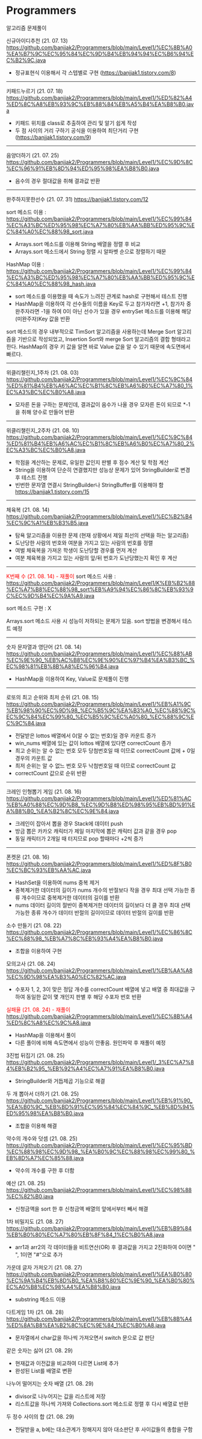 # Programmers
알고리즘 문제풀이

신규아이디추천 (21. 07. 13)
https://github.com/banjjak2/Programmers/blob/main/Level1/%EC%8B%A0%EA%B7%9C%EC%95%84%EC%9D%B4%EB%94%94%EC%B6%94%EC%B2%9C.java
  - 정규표현식 이용해서 각 스텝별로 구현
    (https://banjjak1.tistory.com/8)

------------------------------------------------------------------------------------------

키패드누르기 (21. 07. 18)
https://github.com/banjjak2/Programmers/blob/main/Level1/%ED%82%A4%ED%8C%A8%EB%93%9C%EB%88%84%EB%A5%B4%EA%B8%B0.java
  - 키패드 위치를 class로 추출하여 관리 및 알기 쉽게 작성
  - 두 점 사이의 거리 구하기 공식을 이용하여 최단거리 구현
    (https://banjjak1.tistory.com/9)

------------------------------------------------------------------------------------------

음양더하기 (21. 07. 25)
https://github.com/banjjak2/Programmers/blob/main/Level1/%EC%9D%8C%EC%96%91%EB%8D%94%ED%95%98%EA%B8%B0.java
  - 음수의 경우 절대값을 취해 결과값 반환

------------------------------------------------------------------------------------------

완주하지못한선수 (21. 07. 31)
https://banjjak1.tistory.com/12

sort 메소드 이용 : https://github.com/banjjak2/Programmers/blob/main/Level1/%EC%99%84%EC%A3%BC%ED%95%98%EC%A7%80%EB%AA%BB%ED%95%9C%EC%84%A0%EC%88%98_sort.java
  - Arrays.sort 메소드를 이용해 String 배열을 정렬 후 비교
  - Arrays.sort 메소드에서 String 정렬 시 알파벳 순으로 정렬하기 때문


HashMap 이용 : https://github.com/banjjak2/Programmers/blob/main/Level1/%EC%99%84%EC%A3%BC%ED%95%98%EC%A7%80%EB%AA%BB%ED%95%9C%EC%84%A0%EC%88%98_hash.java
  - sort 메소드를 이용했을 때 속도가 느려진 관계로 hash로 구현해서 테스트 진행
  - HashMap을 이용하여 각 선수들의 이름을 Key로 두고 참가자라면 +1, 참가자 중 완주자라면 -1을 하여
    0이 아닌 선수가 있을 경우 entrySet 메소드를 이용해 해당 (미완주자)Key 값을 반환

sort 메소드의 경우 내부적으로 TimSort 알고리즘을 사용하는데 Merge Sort 알고리즘을 기반으로 작성되었고, 
Insertion Sort와 merge Sort 알고리즘의 결합 형태라고 한다.
HashMap의 경우 키 값을 알면 바로 Value 값을 알 수 있기 때문에 속도면에서 빠르다.

------------------------------------------------------------------------------------------

위클리챌린지_1주차 (21. 08. 03)
https://github.com/banjjak2/Programmers/blob/main/Level1/%EC%9C%84%ED%81%B4%EB%A6%AC%EC%B1%8C%EB%A6%B0%EC%A7%80_1%EC%A3%BC%EC%B0%A8.java
  - 모자른 돈을 구하는 문제인데, 결과값이 음수가 나올 경우 모자른 돈이 되므로 *-1 을 취해 양수로 만들어 반환

------------------------------------------------------------------------------------------

위클리챌린지_2주차 (21. 08. 10)
https://github.com/banjjak2/Programmers/blob/main/Level1/%EC%9C%84%ED%81%B4%EB%A6%AC%EC%B1%8C%EB%A6%B0%EC%A7%80_2%EC%A3%BC%EC%B0%A8.java
  - 학점을 계산하는 문제로, 유일한 값인지 판별 후 점수 계산 및 학점 계산
  - String을 이용하여 단순히 연결했지만 성능상 문제가 있어 StringBuilder로 변경 후 테스트 진행
  - 빈번한 문자열 연결시 StringBuilder나 StringBuffer를 이용해야 함
  https://banjjak1.tistory.com/15

------------------------------------------------------------------------------------------

체육복 (21. 08. 14)
https://github.com/banjjak2/Programmers/blob/main/Level1/%EC%B2%B4%EC%9C%A1%EB%B3%B5.java
  - 탐욕 알고리즘을 이용한 문제 (현재 상황에서 제일 최선의 선택을 하는 알고리즘)
  - 도난당한 사람의 번호와 여분을 가지고 있는 사람의 번호를 정렬
  - 여벌 체육복을 가져온 학생이 도난당할 경우를 먼저 계산
  - 여분 체육복을 가지고 있는 사람의 앞/뒤 번호가 도난당했는지 확인 후 계산

------------------------------------------------------------------------------------------

<span style="color:red">K번째 수 (21. 08. 14) - 재풀이</span>
sort 메소드 사용 : https://github.com/banjjak2/Programmers/blob/main/Level1/K%EB%B2%88%EC%A7%B8%EC%88%98_sort%EB%A9%94%EC%86%8C%EB%93%9C%EC%9D%B4%EC%9A%A9.java

sort 메소드 구현 : X

Arrays.sort 메소드 사용 시 성능이 저하되는 문제가 있음. sort 방법을 변경해서 테스트 예정

------------------------------------------------------------------------------------------

숫자 문자열과 영단어 (21. 08. 14)
https://github.com/banjjak2/Programmers/blob/main/Level1/%EC%88%AB%EC%9E%90_%EB%AC%B8%EC%9E%90%EC%97%B4%EA%B3%BC_%EC%98%81%EB%8B%A8%EC%96%B4.java
  - HashMap을 이용하여 Key, Value로 문제풀이 진행

------------------------------------------------------------------------------------------

로또의 최고 순위와 최저 순위 (21. 08. 15)
https://github.com/banjjak2/Programmers/blob/main/Level1/%EB%A1%9C%EB%98%90%EC%9D%98_%EC%B5%9C%EA%B3%A0_%EC%88%9C%EC%9C%84%EC%99%80_%EC%B5%9C%EC%A0%80_%EC%88%9C%EC%9C%84.java
  - 전달받은 lottos 배열에서 0(알 수 없는 번호)일 경우 카운트 증가
  - win_nums 배열에 있는 값이 lottos 배열에 있다면 correctCount 증가
  - 최고 순위는 알 수 없는 번호 모두 당첨번호일 때 이므로 correctCount 값에 + 0일 경우의 카운트 값
  - 최저 순위는 알 수 없느 번호 모두 낙첨번호일 때 이므로 correctCount 값
  - correctCount 값으로 순위 반환

------------------------------------------------------------------------------------------

크레인 인형뽑기 게임 (21. 08. 16)
https://github.com/banjjak2/Programmers/blob/main/Level1/%ED%81%AC%EB%A0%88%EC%9D%B8_%EC%9D%B8%ED%98%95%EB%BD%91%EA%B8%B0_%EA%B2%8C%EC%9E%84.java
  - 크레인이 잡아서 뽑을 경우 Stack에 데이터 push
  - 방금 뽑은 카카오 캐릭터가 제일 마지막에 뽑은 캐릭터 값과 같을 경우 pop
  - 동일 캐릭터가 2개일 때 터지므로 pop 할때마다 +2씩 증가

------------------------------------------------------------------------------------------

폰켓몬 (21. 08. 16)
https://github.com/banjjak2/Programmers/blob/main/Level1/%ED%8F%B0%EC%BC%93%EB%AA%AC.java
  - HashSet을 이용하여 nums 중복 제거
  - 중복제거한 데이터의 길이가 nums 개수의 반절보다 작을 경우 최대 선택 가능한 종류 개수이므로
    중복제거한 데이터의 길이를 반환
  - nums 데이터 길이의 절반이 중복제거한 데이터의 길이보다 더 클 경우 최대 선택 가능한 종류 개수가 데이터 반절의 길이이므로
    데이터 반절의 길이를 반환

소수 만들기 (21. 08. 22)
https://github.com/banjjak2/Programmers/blob/main/Level1/%EC%86%8C%EC%88%98_%EB%A7%8C%EB%93%A4%EA%B8%B0.java
  - 조합을 이용하여 구현

모의고사 (21. 08. 24)
https://github.com/banjjak2/Programmers/blob/main/Level1/%EB%AA%A8%EC%9D%98%EA%B3%A0%EC%82%AC.java
  - 수포자 1, 2, 3이 맞은 정답 개수를 correctCount 배열에 넣고 배열 중 최대값을 구하여 동일한 값이 몇 개인지 판별 후 해당 수포자 번호 반환

<span style="color:red">실패율 (21. 08. 24) - 재풀이</span>
https://github.com/banjjak2/Programmers/blob/main/Level1/%EC%8B%A4%ED%8C%A8%EC%9C%A8.java
  - HashMap을 이용해서 풀이
  - 다른 풀이에 비해 속도면에서 성능이 안좋음. 원인파악 후 재풀이 예정

3진법 뒤집기 (21. 08. 25)
https://github.com/banjjak2/Programmers/blob/main/Level1/_3%EC%A7%84%EB%B2%95_%EB%92%A4%EC%A7%91%EA%B8%B0.java
  - StringBuilder와 거듭제곱 기능으로 해결

두 개 뽑아서 더하기 (21. 08. 25)
https://github.com/banjjak2/Programmers/blob/main/Level1/%EB%91%90_%EA%B0%9C_%EB%BD%91%EC%95%84%EC%84%9C_%EB%8D%94%ED%95%98%EA%B8%B0.java
  - 조합을 이용해 해결

약수의 개수와 덧셈 (21. 08. 25)
https://github.com/banjjak2/Programmers/blob/main/Level1/%EC%95%BD%EC%88%98%EC%9D%98_%EA%B0%9C%EC%88%98%EC%99%80_%EB%8D%A7%EC%85%88.java
  - 약수의 개수를 구한 후 더함

예산 (21. 08. 25)
https://github.com/banjjak2/Programmers/blob/main/Level1/%EC%98%88%EC%82%B0.java
  - 신청금액을 sort 한 후 신청금액 배열의 앞에서부터 빼서 해결

1차 비밀지도 (21. 08. 27)
https://github.com/banjjak2/Programmers/blob/main/Level1/%EB%B9%84%EB%B0%80%EC%A7%80%EB%8F%84_1%EC%B0%A8.java
  - arr1과 arr2의 각 데이터들을 비트연산(OR) 후 결과값을 가지고 2진화하여 0이면 " ", 1이면 "#"으로 추가

가운데 글자 가져오기 (21. 08. 27)
https://github.com/banjjak2/Programmers/blob/main/Level1/%EA%B0%80%EC%9A%B4%EB%8D%B0_%EA%B8%80%EC%9E%90_%EA%B0%80%EC%A0%B8%EC%98%A4%EA%B8%B0.java
  - substring 메소드 이용

다트게임 1차 (21. 08. 28)
https://github.com/banjjak2/Programmers/blob/main/Level1/%EB%8B%A4%ED%8A%B8%EA%B2%8C%EC%9E%84_1%EC%B0%A8.java
  - 문자열에서 char값을 하나씩 가져오면서 switch 문으로 값 판단

같은 숫자는 싫어 (21. 08. 29)
  - 현재값과 이전값을 비교하여 다르면 List에 추가
  - 완성된 List를 배열로 변환

나누어 떨어지는 숫자 배열 (21. 08. 29)
  - divisor로 나누어지는 값을 리스트에 저장
  - 리스트값을 하나씩 가져와 Collections.sort 메소드로 정렬 후 다시 배열로 반환

두 정수 사이의 합 (21. 08. 29)
  - 전달받을 a, b에는 대소관계가 정해지지 않아 대소판단 후 사이값들의 총합을 구함